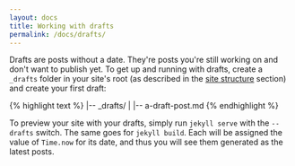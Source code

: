 ```yaml
---
layout: docs
title: Working with drafts
permalink: /docs/drafts/
---
```


Drafts are posts without a date. They're posts you're still working on and don't want to
publish yet. To get up and running with drafts, create a `_drafts` folder in your site's
root (as described in the [site structure](/docs/structure/) section) and create your
first draft:

{% highlight text %}
|-- _drafts/
|   |-- a-draft-post.md
{% endhighlight %}

To preview your site with your drafts, simply run `jekyll serve` with the `--drafts`
switch. The same goes for `jekyll build`. Each will be assigned the value of `Time.now`
for its date, and thus you will see them generated as the latest posts.

